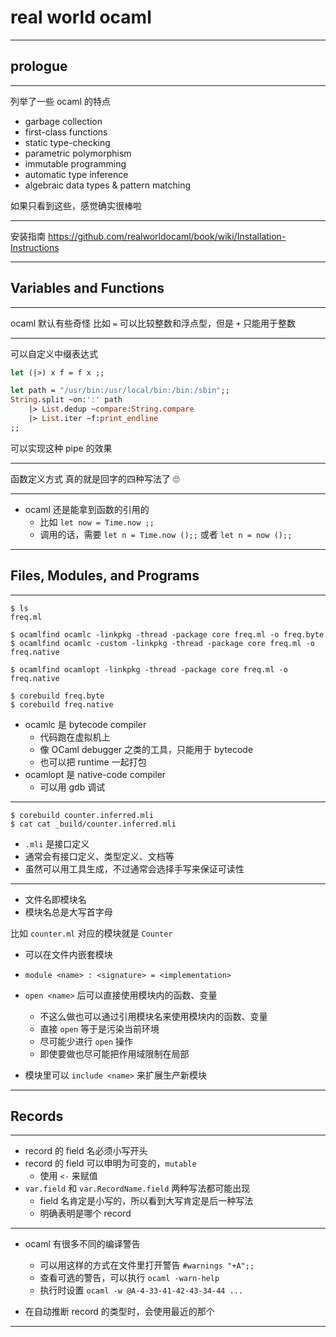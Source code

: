# real world ocaml

---

## prologue

---

列举了一些 ocaml 的特点

- garbage collection
- first-class functions
- static type-checking
- parametric polymorphism
- immutable programming
- automatic type inference
- algebraic data types & pattern matching

如果只看到这些，感觉确实很棒啦

---

安装指南
https://github.com/realworldocaml/book/wiki/Installation-Instructions

---

## Variables and Functions

---

ocaml 默认有些奇怪
比如 `=` 可以比较整数和浮点型，但是 `+` 只能用于整数

---

可以自定义中缀表达式

```ocaml
let (|>) x f = f x ;;

let path = "/usr/bin:/usr/local/bin:/bin:/sbin";;
String.split ~on:':' path
	|> List.dedup ~compare:String.compare
	|> List.iter ~f:print_endline
;;
```

可以实现这种 pipe 的效果

---

函数定义方式
真的就是回字的四种写法了 🙄️

---

- ocaml 还是能拿到函数的引用的
	- 比如 `let now = Time.now ;;`
	- 调用的话，需要 `let n = Time.now ();;` 或者 `let n = now ();;`

---

## Files, Modules, and Programs

---

```
$ ls
freq.ml

$ ocamlfind ocamlc -linkpkg -thread -package core freq.ml -o freq.byte
$ ocamlfind ocamlc -custom -linkpkg -thread -package core freq.ml -o freq.native

$ ocamlfind ocamlopt -linkpkg -thread -package core freq.ml -o freq.native

$ corebuild freq.byte
$ corebuild freq.native
```

- ocamlc 是 bytecode compiler
	- 代码跑在虚拟机上
	- 像 OCaml debugger 之类的工具，只能用于 bytecode
	- 也可以把 runtime 一起打包
- ocamlopt 是 native-code compiler
	- 可以用 gdb 调试

---

```
$ corebuild counter.inferred.mli
$ cat cat _build/counter.inferred.mli
```

- `.mli` 是接口定义
- 通常会有接口定义、类型定义、文档等
- 虽然可以用工具生成，不过通常会选择手写来保证可读性

---

- 文件名即模块名
- 模块名总是大写首字母

比如 `counter.ml` 对应的模块就是 `Counter`

- 可以在文件内嵌套模块
- `module <name> : <signature> = <implementation>`

- `open <name>` 后可以直接使用模块内的函数、变量
	- 不这么做也可以通过引用模块名来使用模块内的函数、变量
	- 直接 `open` 等于是污染当前环境
	- 尽可能少进行 `open` 操作
	- 即使要做也尽可能把作用域限制在局部

- 模块里可以 `include <name>` 来扩展生产新模块

---

## Records

---

- record 的 field 名必须小写开头
- record 的 field 可以申明为可变的，`mutable`
	- 使用 `<-` 来赋值
- `var.field` 和 `var.RecordName.field` 两种写法都可能出现
	- field 名肯定是小写的，所以看到大写肯定是后一种写法
	- 明确表明是哪个  record

---

- ocaml 有很多不同的编译警告
	- 可以用这样的方式在文件里打开警告 `#warnings "+A";;`
	- 查看可选的警告，可以执行 `ocaml -warn-help`
	- 执行时设置 `ocaml -w @A-4-33-41-42-43-34-44 ...`

- 在自动推断 record 的类型时，会使用最近的那个

---


